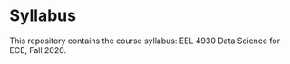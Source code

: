 # Syllabus

This repository contains the course syllabus: EEL 4930 Data Science for ECE, Fall 2020.
